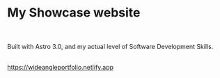 # My Showcase website

<br></br>
Built with Astro 3.0, and my actual level of Software Development Skills.
<br></br>

https://wideangleportfolio.netlify.app

